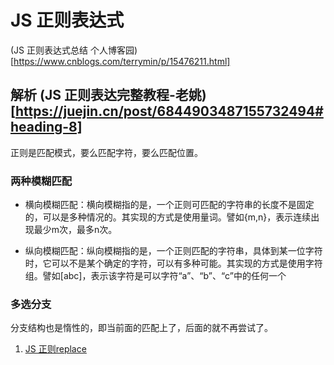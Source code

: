 <!--
 * @Author: TerryMin
 * @Date: 2022-06-15 11:21:48
 * @LastEditors: TerryMin
 * @LastEditTime: 2022-09-21 14:15:45
 * @Description: file not
-->
# JS 正则表达式

(JS 正则表达式总结 个人博客园)[https://www.cnblogs.com/terrymin/p/15476211.html]

## 解析 (JS 正则表达完整教程-老姚)[https://juejin.cn/post/6844903487155732494#heading-8]
正则是匹配模式，要么匹配字符，要么匹配位置。

### 两种模糊匹配
-  横向模糊匹配：横向模糊指的是，一个正则可匹配的字符串的长度不是固定的，可以是多种情况的。其实现的方式是使用量词。譬如{m,n}，表示连续出现最少m次，最多n次。

- 纵向模糊匹配：纵向模糊指的是，一个正则匹配的字符串，具体到某一位字符时，它可以不是某个确定的字符，可以有多种可能。其实现的方式是使用字符组。譬如[abc]，表示该字符是可以字符“a”、“b”、“c”中的任何一个

### 多选分支
分支结构也是惰性的，即当前面的匹配上了，后面的就不再尝试了。


1. [JS 正则replace](https://cloud.tencent.com/developer/article/1028646)